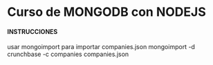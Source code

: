 # Curso de MONGODB con NODEJS

#### INSTRUCCIONES

usar mongoimport para importar companies.json
mongoimport -d crunchbase -c companies companies.json



